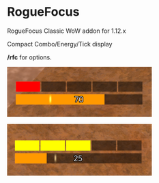 # RogueFocus
RogueFocus Classic WoW addon for 1.12.x

Compact Combo/Energy/Tick display

**/rfc** for options.

![](https://github.com/Noeek/RogueFocus/blob/main/sample1.png)

![](https://github.com/Noeek/RogueFocus/blob/main/sample2.png)
